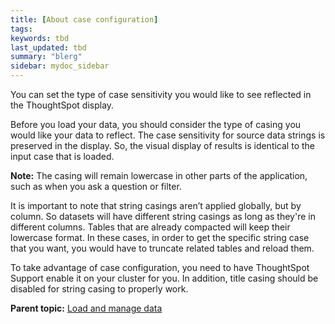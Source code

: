 ```yaml
---
title: [About case configuration]
tags: 
keywords: tbd
last_updated: tbd
summary: "blerg"
sidebar: mydoc_sidebar
---
```

You can set the type of case sensitivity you would like to see reflected in the ThoughtSpot display.

Before you load your data, you should consider the type of casing you would like your data to reflect. The case sensitivity for source data strings is preserved in the display. So, the visual display of results is identical to the input case that is loaded.

**Note:** The casing will remain lowercase in other parts of the application, such as when you ask a question or filter.

It is important to note that string casings aren’t applied globally, but by column. So datasets will have different string casings as long as they're in different columns. Tables that are already compacted will keep their lowercase format. In these cases, in order to get the specific string case that you want, you would have to truncate related tables and reload them.

To take advantage of case configuration, you need to have ThoughtSpot Support enable it on your cluster for you. In addition, title casing should be disabled for string casing to properly work.

**Parent topic:** [Load and manage data](../../admin/loading/loading_intro.html)
